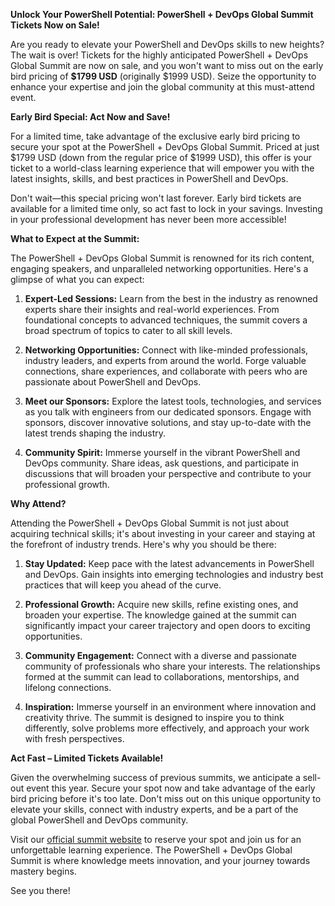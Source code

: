**Unlock Your PowerShell Potential: PowerShell + DevOps Global Summit Tickets Now on Sale!**

Are you ready to elevate your PowerShell and DevOps skills to new heights? The wait is over! Tickets for the highly anticipated PowerShell + DevOps Global Summit are now on sale, and you won't want to miss out on the early bird pricing of **$1799 USD** (originally $1999 USD). Seize the opportunity to enhance your expertise and join the global community at this must-attend event.

**Early Bird Special: Act Now and Save!**

For a limited time, take advantage of the exclusive early bird pricing to secure your spot at the PowerShell + DevOps Global Summit. Priced at just $1799 USD (down from the regular price of $1999 USD), this offer is your ticket to a world-class learning experience that will empower you with the latest insights, skills, and best practices in PowerShell and DevOps.

Don't wait—this special pricing won't last forever. Early bird tickets are available for a limited time only, so act fast to lock in your savings. Investing in your professional development has never been more accessible!

**What to Expect at the Summit:**

The PowerShell + DevOps Global Summit is renowned for its rich content, engaging speakers, and unparalleled networking opportunities. Here's a glimpse of what you can expect:

1. **Expert-Led Sessions:** Learn from the best in the industry as renowned experts share their insights and real-world experiences. From foundational concepts to advanced techniques, the summit covers a broad spectrum of topics to cater to all skill levels.

2. **Networking Opportunities:** Connect with like-minded professionals, industry leaders, and experts from around the world. Forge valuable connections, share experiences, and collaborate with peers who are passionate about PowerShell and DevOps.

3. **Meet our Sponsors:** Explore the latest tools, technologies, and services as you talk with engineers from our dedicated sponsors. Engage with sponsors, discover innovative solutions, and stay up-to-date with the latest trends shaping the industry.

4. **Community Spirit:** Immerse yourself in the vibrant PowerShell and DevOps community. Share ideas, ask questions, and participate in discussions that will broaden your perspective and contribute to your professional growth.

**Why Attend?**

Attending the PowerShell + DevOps Global Summit is not just about acquiring technical skills; it's about investing in your career and staying at the forefront of industry trends. Here's why you should be there:

1. **Stay Updated:** Keep pace with the latest advancements in PowerShell and DevOps. Gain insights into emerging technologies and industry best practices that will keep you ahead of the curve.

2. **Professional Growth:** Acquire new skills, refine existing ones, and broaden your expertise. The knowledge gained at the summit can significantly impact your career trajectory and open doors to exciting opportunities.

3. **Community Engagement:** Connect with a diverse and passionate community of professionals who share your interests. The relationships formed at the summit can lead to collaborations, mentorships, and lifelong connections.

4. **Inspiration:** Immerse yourself in an environment where innovation and creativity thrive. The summit is designed to inspire you to think differently, solve problems more effectively, and approach your work with fresh perspectives.

**Act Fast – Limited Tickets Available!**

Given the overwhelming success of previous summits, we anticipate a sell-out event this year. Secure your spot now and take advantage of the early bird pricing before it's too late. Don't miss out on this unique opportunity to elevate your skills, connect with industry experts, and be a part of the global PowerShell and DevOps community.

Visit our [official summit website](https://powershellsummit.org) to reserve your spot and join us for an unforgettable learning experience. The PowerShell + DevOps Global Summit is where knowledge meets innovation, and your journey towards mastery begins. 

See you there!